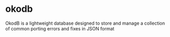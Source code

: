 # okodb
OkodB is a lightweight database designed to store and manage a collection of common porting errors and fixes in JSON format
